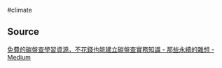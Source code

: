 #climate

## Source
[免費的碳盤查學習資源，不花錢也能建立碳盤查實務知識 - 那些永續的雜想 - Medium](https://medium.com/%E9%82%A3%E4%BA%9B%E6%B0%B8%E7%BA%8C%E7%9A%84%E9%9B%9C%E6%83%B3/%E5%85%8D%E8%B2%BB%E7%9A%84%E7%A2%B3%E7%9B%A4%E6%9F%A5%E5%AD%B8%E7%BF%92%E8%B3%87%E6%BA%90-%E4%B8%8D%E8%8A%B1%E9%8C%A2%E4%B9%9F%E8%83%BD%E5%BB%BA%E7%AB%8B%E7%A2%B3%E7%9B%A4%E6%9F%A5%E5%AF%A6%E5%8B%99%E7%9F%A5%E8%AD%98-b540ee5c9105)

